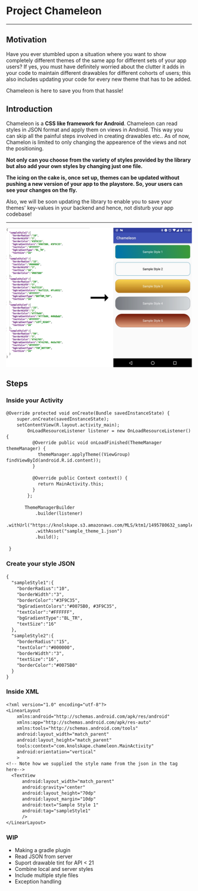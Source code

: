 # Project Chameleon

-----

## Motivation

Have you ever stumbled upon a situation where you want to show completely different themes of the same app for different sets of your app users?
If yes, you must have definitely worried about the clutter it adds in your code to maintain different drawables for different cohorts of users; this also includes updating your code for every new theme that has to be added.

Chameleon is here to save you from that hassle! 


## Introduction


Chameleon is a **CSS like framework for Android**. Chameleon can read styles in JSON format and apply them on views in Android. This way you can skip all the painful steps involved in creating drawables etc.. As of now, Chamelon is limited to only changing the appearence of the views and not the positioning. 

**Not only can you choose from the variety of styles provided by the library but also add your own styles by changing just one file.**

**The icing on the cake is, once set up, themes can be updated without pushing a new version of your app to the playstore. So, your users can see your changes on the fly.**

Also, we will be soon updating the library to enable you to save your themes' key-values in your backend and hence, not disturb your app codebase!  


-----
  


![CSS to Drawables](app/src/main/assets/chameleon.jpg)


## Steps

### Inside your Activity

```
@Override protected void onCreate(Bundle savedInstanceState) {
    super.onCreate(savedInstanceState);
    setContentView(R.layout.activity_main);
		OnLoadResourceListener listener = new OnLoadResourceListener() {
          @Override public void onLoadFinished(ThemeManager themeManager) {
            themeManager.applyTheme((ViewGroup) findViewById(android.R.id.content));
          }
    
          @Override public Context context() {
            return MainActivity.this;
          }
        };
    
       ThemeManagerBuilder
           .builder(listener)
           .withUrl("https://knolskape.s3.amazonaws.com/MLS/ktm1/1495780632_sample_theme_1.json")
           .withAsset("sample_theme_1.json")
           .build();
		
 }
```

### Create your style JSON

```
{
  "sampleStyle1":{
    "borderRadius":"10",
    "borderWidth":"3",
    "borderColor":"#3F9C35",
    "bgGradientColors":"#0075B0, #3F9C35",
    "textColor":"#FFFFFF",
    "bgGradientType":"BL_TR",
    "textSize":"16"
  },
  "sampleStyle2":{
    "borderRadius":"15",
    "textColor":"#000000",
    "borderWidth":"3",
    "textSize":"16",
    "borderColor":"#0075B0"
  }
}
```


### Inside XML
```
<?xml version="1.0" encoding="utf-8"?>
<LinearLayout
    xmlns:android="http://schemas.android.com/apk/res/android"
    xmlns:app="http://schemas.android.com/apk/res-auto"
    xmlns:tools="http://schemas.android.com/tools"
    android:layout_width="match_parent"
    android:layout_height="match_parent"
    tools:context="com.knolskape.chameleon.MainActivity"
    android:orientation="vertical"
    >
<!-- Note how we supplied the style name from the json in the tag here-->
  <TextView
      android:layout_width="match_parent"
      android:gravity="center"
      android:layout_height="70dp"
      android:layout_margin="10dp"
      android:text="Sample Style 1"
      android:tag="sampleStyle1"
      />
</LinearLayout>

```

### WIP

* Making a gradle plugin
* Read JSON from server
* Suport drawable tint for API < 21
* Combine local and server styles
* Include multiple style files
* Exception handling